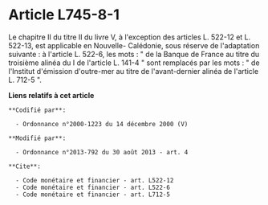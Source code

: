 # Article L745-8-1

Le chapitre II du titre II du livre V, à l'exception des articles L. 522-12 et L. 522-13, est applicable en Nouvelle-
Calédonie, sous réserve de l'adaptation suivante : à l'article L. 522-6, les mots : " de la Banque de France au titre du
troisième alinéa du I de l'article L. 141-4 " sont remplacés par les mots : " de l'Institut d'émission d'outre-mer au titre
de l'avant-dernier alinéa de l'article L. 712-5 ".

**Liens relatifs à cet article**

	**Codifié par**:

	  - Ordonnance n°2000-1223 du 14 décembre 2000 (V)

	**Modifié par**:

	  - Ordonnance n°2013-792 du 30 août 2013 - art. 4

	**Cite**:

	  - Code monétaire et financier - art. L522-12
	  - Code monétaire et financier - art. L522-6
	  - Code monétaire et financier - art. L712-5
